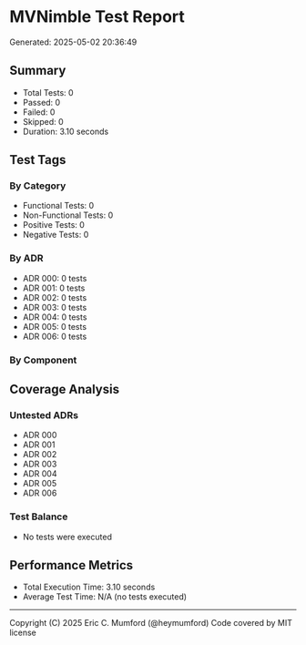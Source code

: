 # MVNimble Test Report

Generated: 2025-05-02 20:36:49

## Summary

* Total Tests: 0
* Passed: 0
* Failed: 0
* Skipped: 0
* Duration: 3.10 seconds

## Test Tags

### By Category

* Functional Tests: 0
* Non-Functional Tests: 0
* Positive Tests: 0
* Negative Tests: 0

### By ADR

* ADR 000: 0 tests
* ADR 001: 0 tests
* ADR 002: 0 tests
* ADR 003: 0 tests
* ADR 004: 0 tests
* ADR 005: 0 tests
* ADR 006: 0 tests

### By Component


## Coverage Analysis

### Untested ADRs

* ADR 000
* ADR 001
* ADR 002
* ADR 003
* ADR 004
* ADR 005
* ADR 006

### Test Balance

* No tests were executed

## Performance Metrics

* Total Execution Time: 3.10 seconds
* Average Test Time: N/A (no tests executed)



---
Copyright (C) 2025 Eric C. Mumford (@heymumford) Code covered by MIT license
